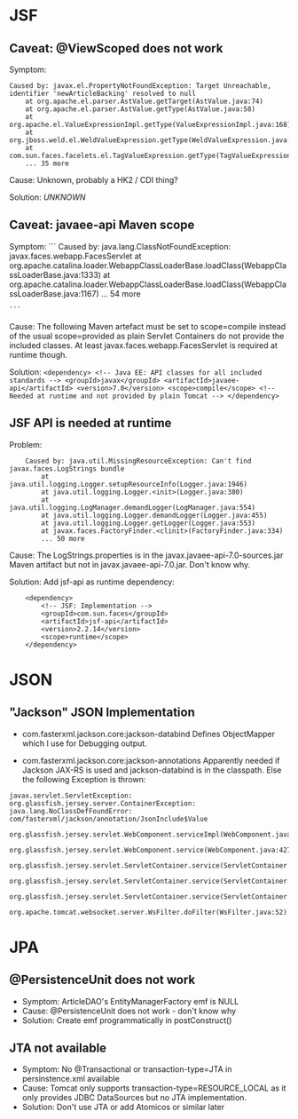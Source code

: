 JSF
===

Caveat: @ViewScoped does not work
---------------------------------

Symptom:
```
Caused by: javax.el.PropertyNotFoundException: Target Unreachable, identifier 'newArticleBacking' resolved to null
	at org.apache.el.parser.AstValue.getTarget(AstValue.java:74)
	at org.apache.el.parser.AstValue.getType(AstValue.java:58)
	at org.apache.el.ValueExpressionImpl.getType(ValueExpressionImpl.java:168)
	at org.jboss.weld.el.WeldValueExpression.getType(WeldValueExpression.java:93)
	at com.sun.faces.facelets.el.TagValueExpression.getType(TagValueExpression.java:98)
	... 35 more
```

Cause: Unknown, probably a HK2 / CDI thing?

Solution: *UNKNOWN*


Caveat: javaee-api Maven scope
------------------------------
Symptom:
    ```
    Caused by: java.lang.ClassNotFoundException: javax.faces.webapp.FacesServlet
        at org.apache.catalina.loader.WebappClassLoaderBase.loadClass(WebappClassLoaderBase.java:1333)
        at org.apache.catalina.loader.WebappClassLoaderBase.loadClass(WebappClassLoaderBase.java:1167)
        ... 54 more

    ```

Cause:
    The following Maven artefact must be set to scope=compile instead of
    the usual scope=provided as plain Servlet Containers do not provide
    the included classes. At least javax.faces.webapp.FacesServlet is required
    at runtime though.

Solution:
    ```
    <dependency>
        <!-- Java EE: API classes for all included standards -->
        <groupId>javax</groupId>
        <artifactId>javaee-api</artifactId>
        <version>7.0</version>
        <scope>compile</scope> <!-- Needed at runtime and not provided by plain Tomcat -->
    </dependency>
    ```


JSF API is needed at runtime
----------------------------
Problem:
```
    Caused by: java.util.MissingResourceException: Can't find javax.faces.LogStrings bundle
        at java.util.logging.Logger.setupResourceInfo(Logger.java:1946)
        at java.util.logging.Logger.<init>(Logger.java:380)
        at java.util.logging.LogManager.demandLogger(LogManager.java:554)
        at java.util.logging.Logger.demandLogger(Logger.java:455)
        at java.util.logging.Logger.getLogger(Logger.java:553)
        at javax.faces.FactoryFinder.<clinit>(FactoryFinder.java:334)
        ... 50 more
```

Cause:
The LogStrings.properties is in the javax.javaee-api-7.0-sources.jar Maven 
artifact but not in javax.javaee-api-7.0.jar. Don't know why.

Solution:
Add jsf-api as runtime dependency:
```
    <dependency>
        <!-- JSF: Implementation -->
        <groupId>com.sun.faces</groupId>
        <artifactId>jsf-api</artifactId>
        <version>2.2.14</version>
        <scope>runtime</scope>
    </dependency> 
```

JSON
====

"Jackson" JSON Implementation
-----------------------------

* com.fasterxml.jackson.core:jackson-databind
Defines ObjectMapper which I use for Debugging output.

* com.fasterxml.jackson.core:jackson-annotations
Apparently needed if Jackson JAX-RS is used and jackson-databind is in the classpath.
Else the following Exception is thrown:
```
javax.servlet.ServletException: org.glassfish.jersey.server.ContainerException: java.lang.NoClassDefFoundError: com/fasterxml/jackson/annotation/JsonInclude$Value
	org.glassfish.jersey.servlet.WebComponent.serviceImpl(WebComponent.java:489)
	org.glassfish.jersey.servlet.WebComponent.service(WebComponent.java:427)
	org.glassfish.jersey.servlet.ServletContainer.service(ServletContainer.java:388)
	org.glassfish.jersey.servlet.ServletContainer.service(ServletContainer.java:341)
	org.glassfish.jersey.servlet.ServletContainer.service(ServletContainer.java:228)
	org.apache.tomcat.websocket.server.WsFilter.doFilter(WsFilter.java:52)
```

JPA
===

@PersistenceUnit does not work
------------------------------

* Symptom: ArticleDAO's EntityManagerFactory emf is NULL
* Cause: @PersistenceUnit does not work - don't know why
* Solution: Create emf programmatically in postConstruct()

JTA not available
-----------------

* Symptom: No @Transactional or transaction-type=JTA in persinstence.xml available
* Cause: Tomcat only supports transaction-type=RESOURCE_LOCAL as it only provides
  JDBC DataSources but no JTA implementation.
* Solution: Don't use JTA or add Atomicos or similar later
